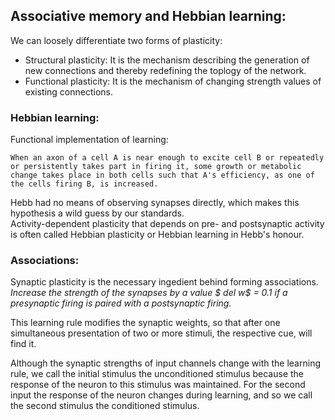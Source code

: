 ## Associative memory and Hebbian learning:

We can loosely differentiate two forms of plasticity:
* Structural plasticity: It is the mechanism describing the generation of new connections and thereby redefining the toplogy of the network.
* Functional plasticity: It is the mechanism of changing strength values of existing connections.

### Hebbian learning:

Functional implementation of learning:

```When an axon of a cell A is near enough to excite cell B or repeatedly or persistently takes part in firing it, some growth or metabolic change takes place in both cells such that A's efficiency, as one of the cells firing B, is increased.```

Hebb had no means of observing synapses directly, which makes this hypothesis a wild guess by our standards.    
Activity-dependent plasticity that depends on pre- and postsynaptic activity is often called Hebbian plasticity or Hebbian learning in Hebb's honour.

### Associations:

Synaptic plasticity is the necessary ingedient behind forming associations.     
*Increase the strength of the synapses by a value $ del w$ = 0.1 if a presynaptic firing is paired with a postsynaptic firing.* 

This learning rule modifies the synaptic weights, so that after one simultaneous presentation of two or more stimuli, the respective cue, will find it.

Although the synaptic strengths of input channels change with the learning rule, we call the initial stimulus the unconditioned stimulus because the response of the neuron to this stimulus was maintained. For the second input the response of the neuron changes during learning, and so we call the second stimulus the conditioned stimulus.



